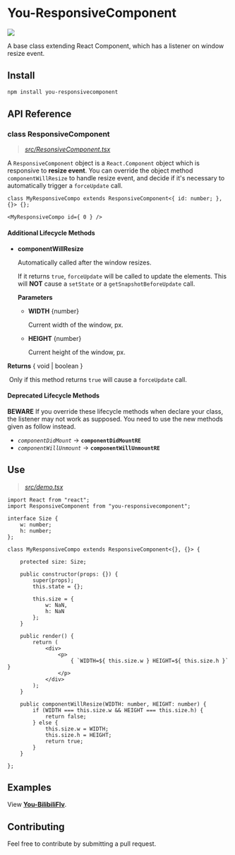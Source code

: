 # You-ResponsiveComponent

![](https://img.shields.io/badge/npm-v1.0.1-brightgreen)

A base class extending React Component, which has a listener on window resize event. 



## Install

```powershell
npm install you-responsivecomponent
```



## API Reference

### class ResponsiveComponent

>  *[src/ResonsiveComponent.tsx](https://github.com/AntoineYANG/You-ResponsiveComponent/blob/master/src/ResonsiveComponent.tsx)*

A `ResponsiveComponent` object is a `React.Component` object which is responsive to **resize event**. You can override the object method `componentWillResize` to handle resize event, and decide if it's necessary to automatically trigger a `forceUpdate` call. 



```tsx
class MyResponsiveCompo extends ResponsiveComponent<{ id: number; }, {}> {};
```

```tsx
<MyResponsiveCompo id={ 0 } />
```



#### Additional Lifecycle Methods

* **componentWillResize**

  Automatically called after the window resizes.

  If it returns `true`, `forceUpdate` will be called to update the elements. This will **NOT** cause a `setState` or a `getSnapshotBeforeUpdate` call. 

  **Parameters**

  * **WIDTH** {number}

    Current width of the window, px.

  * **HEIGHT** {number}

    Current height of the window, px.

  

**Returns** { void | boolean }

​	Only if this method returns `true` will cause a `forceUpdate` call. 



#### Deprecated Lifecycle Methods

**BEWARE** If you override these lifecycle methods when declare your class, the listener may not work as supposed. You need to use the new methods given as follow instead.

* _`componentDidMount`_ -> **`componentDidMountRE`**
* _`componentWillUnmount`_ -> **`componentWillUnmountRE`**



## Use

> *[src/demo.tsx](https://github.com/AntoineYANG/You-ResponsiveComponent/blob/master/src/demo.tsx)*

```tsx
import React from "react";
import ResponsiveComponent from "you-responsivecomponent";

interface Size {
    w: number;
    h: number;
};

class MyResponsiveCompo extends ResponsiveComponent<{}, {}> {
    
    protected size: Size;
    
    public constructor(props: {}) {
        super(props);
        this.state = {};
        
        this.size = {
            w: NaN,
            h: NaN
        };
    }
    
    public render() {
        return (
            <div>
                <p>
                    { `WIDTH=${ this.size.w } HEIGHT=${ this.size.h }` }
                </p>
            </div>
        );
    }
    
    public componentWillResize(WIDTH: number, HEIGHT: number) {
        if (WIDTH === this.size.w && HEIGHT === this.size.h) {
            return false;
        } else {
            this.size.w = WIDTH;
            this.size.h = HEIGHT;
            return true;
        }
    }
    
};
```



## Examples

View [**You-BilibiliFlv**](https://github.com/AntoineYANG/You-BilibiliFlv). 



## Contributing

Feel free to contribute by submitting a pull request.
